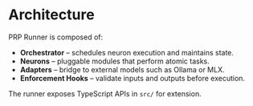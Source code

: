 # Architecture

PRP Runner is composed of:

- **Orchestrator** – schedules neuron execution and maintains state.
- **Neurons** – pluggable modules that perform atomic tasks.
- **Adapters** – bridge to external models such as Ollama or MLX.
- **Enforcement Hooks** – validate inputs and outputs before execution.

The runner exposes TypeScript APIs in `src/` for extension.
